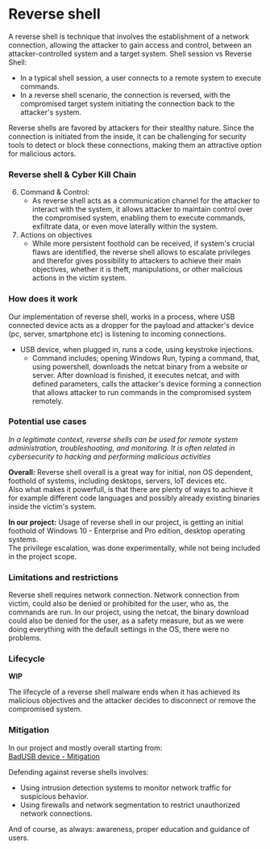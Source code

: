# Reverse shell
A reverse shell is technique that involves the establishment of a network connection, allowing the attacker to gain access and control, between an attacker-controlled system and a target system.
Shell session vs Reverse Shell:
- In a typical shell session, a user connects to a remote system to execute commands.
- In a reverse shell scenario, the connection is reversed, with the compromised target system initiating the connection back to the attacker's system.

Reverse shells are favored by attackers for their stealthy nature. Since the connection is initiated from the inside, it can be challenging for security tools to detect or block these connections, making them an attractive option for malicious actors.

### Reverse shell & Cyber Kill Chain
6. Command & Control: 
	- As reverse shell acts as a communication channel for the attacker to interact with the system, it allows attacker to maintain control over the compromised system, enabling them to execute commands, exfiltrate data, or even move laterally within the system.
7. Actions on objectives
	- While more persistent foothold can be received, if system's crucial flaws are identified, the reverse shell allows to escalate privileges and therefor gives possibility to attackers to achieve their main objectives, whether it is theft, manipulations, or other malicious actions in the victim system.


### How does it work
Our implementation of reverse shell, works in a process, where USB connected device acts as a dropper for the payload and attacker's device (pc, server, smartphone etc) is listening to incoming connections. 
- USB device, when plugged in, runs a code, using keystroke injections.
	- Command includes; opening Windows Run, typing a command, that, using powershell, downloads the netcat binary from a website or server. After download is finished, it executes netcat, and with defined parameters, calls the attacker's device forming a connection that allows attacker to run commands in the compromised system remotely.

### Potential use cases
*In a legitimate context, reverse shells can be used for remote system administration, troubleshooting, and monitoring. It is often related in cybersecurity to hacking and performing malicious activities*

**Overall:**
Reverse shell overall is a great way for initial, non OS dependent, foothold of systems, including desktops, servers, IoT devices etc.   
Also what makes it powerfull, is that there are plenty of ways to achieve it for example different code languages and possibly already existing binaries inside the victim's system.

**In our project:**
Usage of reverse shell in our project, is getting an initial foothold of Windows 10 - Enterprise and Pro edition, desktop operating systems.   
The privilege escalation, was done experimentally, while not being included in the project scope.   

### Limitations and restrictions 
Reverse shell requires network connection.
Network connection from victim, could also be denied or prohibited for the user, who as, the commands are run.
In our project, using the netcat, the binary download could also be denied for the user, as a safety measure, but as we were doing everything with the default settings in the OS, there were no problems.


### Lifecycle
**WIP**

The lifecycle of a reverse shell malware ends when it has achieved its malicious objectives and the attacker decides to disconnect or remove the compromised system.

### Mitigation 
In our project and mostly overall starting from:   
[BadUSB device - Mitigation](/documentation/conops_badusb_device.md#mitigation)   

Defending against reverse shells involves:
- Using intrusion detection systems to monitor network traffic for suspicious behavior.
- Using firewalls and network segmentation to restrict unauthorized network connections.

And of course, as always: awareness, proper education and guidance of users.